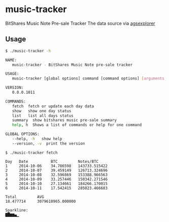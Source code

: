 # music-tracker

BitShares Music Note Pre-sale Tracker
The data source via [agsexplorer][]


## Usage

```sh
$ ./music-tracker -h

NAME:
   music-tracker - BitShares Music Note pre-sale tracker

USAGE:
   music-tracker [global options] command [command options] [arguments...]

VERSION:
   0.0.0.1011

COMMANDS:
   fetch  fetch or update each day data
   show   show one day status
   list   list all days status
   summary  show bitshares music pre-sale summary
   help, h  Shows a list of commands or help for one command

GLOBAL OPTIONS:
   --help, -h   show help
   --version, -v  print the version
```

```
$ ./music-tracker fetch

Day   Date          BTC         Notes/BTC
1     2014-10-06    34.786598   143733.515422
2     2014-10-07    39.459149   126713.324696
3     2014-10-08    32.596869   153388.966563
4     2014-10-09    33.257446   150342.271546
5     2014-10-10    27.134661   184266.170015
6     2014-10-11    17.542415   285023.466683

Total         AVG
18.477714     3079618965.000000

Sparkline:
▇█▆▆▄▁
```

[agsexplorer]: http://www1.agsexplorer.com/